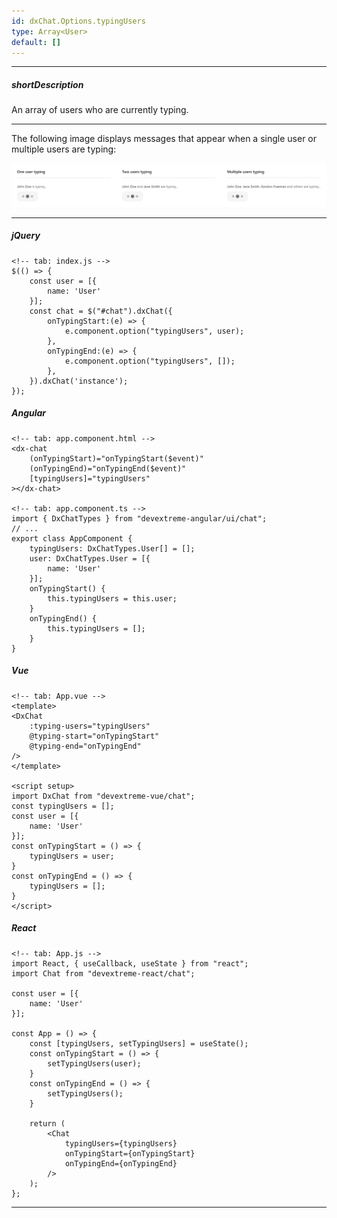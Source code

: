 ```yaml
---
id: dxChat.Options.typingUsers
type: Array<User>
default: []
---
```

---
##### shortDescription
An array of users who are currently typing.

---
The following image displays messages that appear when a single user or multiple users are typing:

![Messages that display the number of users typing](/images/Chat/typing-users.png)

---
##### jQuery

    <!-- tab: index.js -->
    $(() => {
        const user = [{
            name: 'User'
        }];
        const chat = $("#chat").dxChat({
            onTypingStart:(e) => {
                e.component.option("typingUsers", user);
            },
            onTypingEnd:(e) => {
                e.component.option("typingUsers", []);
            },
        }).dxChat('instance');
    });

##### Angular

    <!-- tab: app.component.html -->
    <dx-chat 
        (onTypingStart)="onTypingStart($event)"
        (onTypingEnd)="onTypingEnd($event)"
        [typingUsers]="typingUsers"
    ></dx-chat>

    <!-- tab: app.component.ts -->
    import { DxChatTypes } from "devextreme-angular/ui/chat";
    // ...
    export class AppComponent {
        typingUsers: DxChatTypes.User[] = [];
        user: DxChatTypes.User = [{
            name: 'User'
        }];
        onTypingStart() {
            this.typingUsers = this.user;
        }
        onTypingEnd() {
            this.typingUsers = [];
        }
    }

##### Vue

    <!-- tab: App.vue -->
    <template>
    <DxChat
        :typing-users="typingUsers"
        @typing-start="onTypingStart"
        @typing-end="onTypingEnd"
    />
    </template>

    <script setup>
    import DxChat from "devextreme-vue/chat";
    const typingUsers = [];
    const user = [{
        name: 'User'
    }];
    const onTypingStart = () => {
        typingUsers = user; 
    }
    const onTypingEnd = () => {
        typingUsers = []; 
    }
    </script>

##### React

    <!-- tab: App.js -->
    import React, { useCallback, useState } from "react";
    import Chat from "devextreme-react/chat";

    const user = [{
        name: 'User'
    }];

    const App = () => {
        const [typingUsers, setTypingUsers] = useState();
        const onTypingStart = () => {
            setTypingUsers(user); 
        }
        const onTypingEnd = () => {
            setTypingUsers(); 
        }

        return (
            <Chat
                typingUsers={typingUsers}
                onTypingStart={onTypingStart}
                onTypingEnd={onTypingEnd}
            />
        );
    };

---